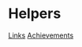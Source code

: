 

# Helpers
[Links](www.notion.so/19634575-a838-81ce-85a2-e4b0dba69604)
[Achievements](www.notion.so/19634575-a838-8123-bb8c-cd34efbe9727)